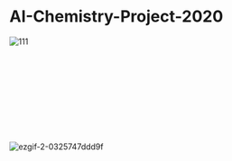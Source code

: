 # AI-Chemistry-Project-2020

![111](https://user-images.githubusercontent.com/59987309/97531364-68c09480-19f7-11eb-9260-02ae50ec5780.gif)
<br><br><br>
<br><br><br>
<br><br><br>
<br><br>
![ezgif-2-0325747ddd9f](https://user-images.githubusercontent.com/59987309/97531171-f9e33b80-19f6-11eb-8ece-50c4c2010053.gif)
